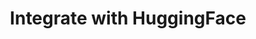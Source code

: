 ---
title: Integrate with HuggingFace
excerpt: A question-answering example for integrating Ziliz Cloud with HuggingFace
category: 642e263f5c3da50210f1e869
---